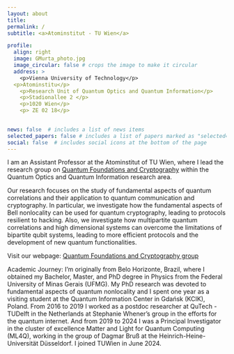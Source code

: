 ```yaml
---
layout: about
title: 
permalink: /
subtitle: <a>Atominstitut - TU Wien</a> 

profile:
  align: right
  image: GMurta_photo.jpg
  image_circular: false # crops the image to make it circular
  address: >
    <p>Vienna University of Technology</p>
  <p>Atominstitu</p>
    <p>Research Unit of Quantum Optics and Quantum Information</p>
    <p>Stadionallee 2 </p>
    <p>1020 Wien</p>
    <p> ZE 02 18</p>
    

news: false  # includes a list of news items
selected_papers: false # includes a list of papers marked as "selected={true}"
social: false  # includes social icons at the bottom of the page
---
```


I am an Assistant Professor at the Atominstitut of TU Wien, where I lead the research group on [Quantum Foundations and Cryptography](https://www.quitphysics.info/q-found-crypto) within the Quantum Optics and Quantum Information research area.

Our research focuses on the study of fundamental aspects of quantum correlations and their application to quantum communication and cryptography. In particular, we investigate how the fundamental aspects of Bell nonlocality can be used for quantum cryptography, leading to protocols resilient to hacking. Also, we investigate how multipartite quantum correlations and high dimensional systems can overcome the limitations of bipartite qubit systems, leading to more efficient protocols and the development of new quantum functionalities.

Visit our webpage: [Quantum Foundations and Cryptography group](https://www.quitphysics.info/q-found-crypto)

<a>Academic Journey:</a> I’m originally from Belo Horizonte, Brazil, where I obtained my Bachelor, Master, and PhD degree in Physics from the Federal University of Minas Gerais (UFMG). My PhD research was devoted to fundamental aspects of quantum nonlocality and I spent one year as a visiting student at the Quantum Information Center in Gdańsk (KCIK), Poland.  From 2016 to 2019 I worked as a postdoc researcher at QuTech -TUDelft in the Netherlands at Stephanie Whener’s group in the efforts for the quantum internet. And from 2019 to 2024 I was a Principal Investigator in the cluster of excellence Matter and Light for Quantum Computing (ML4Q), working in the group of Dagmar Bruß at the Heinrich-Heine-Universität Düsseldorf. I joined TUWien in June 2024.
